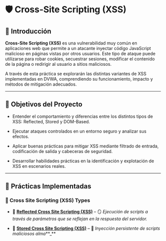 # 🛡️ Cross-Site Scripting (XSS)

## 📖 Introducción

**Cross-Site Scripting (XSS)** es una vulnerabilidad muy común en aplicaciones web que permite a un atacante inyectar código JavaScript malicioso en páginas vistas por otros usuarios. Este tipo de ataque puede utilizarse para robar cookies, secuestrar sesiones, modificar el contenido de la página o redirigir al usuario a sitios maliciosos.

A través de esta práctica se explorarán las distintas variantes de XSS implementadas en DVWA, comprendiendo su funcionamiento, impacto y métodos de mitigación adecuados.

---

## 🎯 Objetivos del Proyecto

- Entender el comportamiento y diferencias entre los distintos tipos de XSS: Reflected, Stored y DOM-Based.
  
- Ejecutar ataques controlados en un entorno seguro y analizar sus efectos.
  
- Aplicar buenas prácticas para mitigar XSS mediante filtrado de entrada, codificación de salida y cabeceras de seguridad.
  
- Desarrollar habilidades prácticas en la identificación y explotación de XSS en escenarios reales.

---

## 📌 Prácticas Implementadas

### 📂 Cross Site Scripting (XSS) Types

- 🔹 **[Reflected Cross Site Scripting (XSS)](https://github.com/XaviGimReu/PPS-10836126/tree/main/template-main/RA3/RA3_2/Cross-Site%20Scripting%20(XSS)/Reflected%20Cross%20Site%20Scripting%20(XSS))** – 🪞 *Ejecución de scripts a través de parámetros que se reflejan en la respuesta del servidor.*

- 🔹 **[Stored Cross Site Scripting (XSS)](https://github.com/XaviGimReu/PPS-10836126/tree/main/template-main/RA3/RA3_2/Cross-Site%20Scripting%20(XSS)/Stored%20Cross%20Site%20Scripting%20(XSS))** – 💾 *Inyección persistente de scripts maliciosos alma***_**
